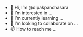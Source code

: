 - 👋 Hi, I’m @dipakpanchasara
- 👀 I’m interested in ...
- 🌱 I’m currently learning ...
- 💞️ I’m looking to collaborate on ...
- 📫 How to reach me ...

<!---
dipakpanchasarayobored/dipakpanchasarayobored is a ✨ special ✨ repository because its `README.md` (this file) appears on your GitHub profile.
You can click the Preview link to take a look at your changes.
--->
